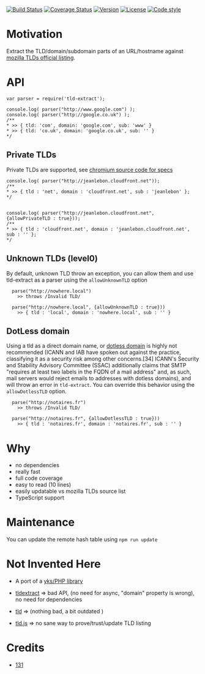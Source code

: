 
[![Build Status](https://github.com/131/node-tld/actions/workflows/test.yml/badge.svg?branch=master)](https://github.com/131/node-tld/actions/workflows/test.yml)
[![Coverage Status](https://coveralls.io/repos/github/131/node-tld/badge.svg?branch=master)](https://coveralls.io/github/131/node-tld?branch=master)
[![Version](https://img.shields.io/npm/v/tld-extract.svg)](https://www.npmjs.com/package/tld-extract)
[![License](https://img.shields.io/badge/license-MIT-blue.svg)](http://opensource.org/licenses/MIT)
[![Code style](https://img.shields.io/badge/code%2fstyle-ivs-green.svg)](https://www.npmjs.com/package/eslint-plugin-ivs)




# Motivation
Extract the TLD/domain/subdomain parts of an URL/hostname against [mozilla TLDs official listing](https://publicsuffix.org/).


# API

```
var parser = require('tld-extract');

console.log( parser("http://www.google.com") );
console.log( parser("http://google.co.uk") );
/**
* >> { tld: 'com', domain: 'google.com', sub: 'www' }
* >> { tld: 'co.uk', domain: 'google.co.uk', sub: '' }
*/

```
## Private TLDs
Private TLDs are supported, see [chromium source code for specs](https://chromium.googlesource.com/chromium/src/+/master/net/tools/tld_cleanup/tld_cleanup.cc)

```
console.log( parser("http://jeanlebon.cloudfront.net"));
/**
* >> { tld : 'net', domain : 'cloudfront.net', sub : 'jeanlebon' };
*/


console.log( parser("http://jeanlebon.cloudfront.net", {allowPrivateTLD : true}));
/**
* >> { tld : 'cloudfront.net', domain : 'jeanlebon.cloudfront.net', sub : '' };
*/
```

## Unknown TLDs (level0)
By default, unknown TLD throw an exception, you can allow them and use tld-extract as a parser using the `allowUnknownTLD` option

```
  parse("http://nowhere.local")
    >> throws /Invalid TLD/

  parse("http://nowhere.local", {allowUnknownTLD : true}))
    >> { tld : 'local', domain : 'nowhere.local', sub : '' }

```

## DotLess domain
Using a tld as a direct domain name, or [dotless domain](https://en.wikipedia.org/wiki/Top-level_domain#Dotless_domains) is highly not recommended (ICANN and IAB have spoken out against the practice, classifying it as a security risk among other concerns.[34] ICANN's Security and Stability Advisory Committee (SSAC) additionally claims that SMTP "requires at least two labels in the FQDN of a mail address" and, as such, mail servers would reject emails to addresses with dotless domains), and will throw an error in `tld-extract`. You can override this behavior using the `allowDotlessTLD` option.


```
  parse("http://notaires.fr")
    >> throws /Invalid TLD/

  parse("http://notaires.fr", {allowDotlessTLD : true}))
    >> { tld : 'notaires.fr', domain : 'notaires.fr', sub : '' }

```






# Why
* no dependencies
* really fast
* full code coverage
* easy to read (10 lines)
* easily updatable vs mozilla TLDs source list
* TypeScript support

# Maintenance
You can update the remote hash table using `npm run update`


# Not Invented Here

* A port of a [yks/PHP library](https://github.com/131/yks/blob/master/class/exts/http/urls.php)

* [tldextract](https://github.com/masylum/tldextract)  => bad API, (no need for async, "domain" property is wrong), no need for dependencies
* [tld](https://github.com/donpark/node-tld/blob/master/lib/tld.js) => (nothing bad, a bit outdated )
* [tld.js](https://github.com/ramitos/tld.js) => no sane way to prove/trust/update TLD listing


# Credits
* [131](https://github.com/131)

